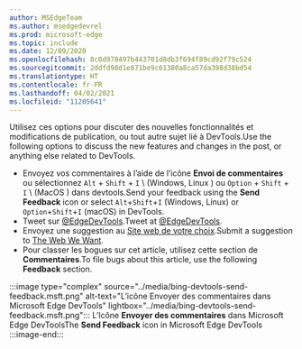 ```yaml
---
author: MSEdgeTeam
ms.author: msedgedevrel
ms.prod: microsoft-edge
ms.topic: include
ms.date: 12/09/2020
ms.openlocfilehash: 8c0d978497b443701d8db3f694f89cd92f79c524
ms.sourcegitcommit: 2ddfd98d1e871be9c61380a8ca57da398d38bd54
ms.translationtype: HT
ms.contentlocale: fr-FR
ms.lasthandoff: 04/02/2021
ms.locfileid: "11205641"
---
```

<span data-ttu-id="78f50-101">Utilisez ces options pour discuter des nouvelles fonctionnalités et modifications de publication, ou tout autre sujet lié à DevTools.</span><span class="sxs-lookup"><span data-stu-id="78f50-101">Use the following options to discuss the new features and changes in the post, or anything else related to DevTools.</span></span>  

*   <span data-ttu-id="78f50-102">Envoyez vos commentaires à l’aide de l’icône **Envoi de commentaires** ou sélectionnez `Alt` + `Shift` + `I` \ (Windows, Linux \) ou `Option` + `Shift` + `I` \ (MacOS \) dans devtools.</span><span class="sxs-lookup"><span data-stu-id="78f50-102">Send your feedback using the **Send Feedback** icon or select `Alt`+`Shift`+`I` \(Windows, Linux\) or `Option`+`Shift`+`I` \(macOS\) in DevTools.</span></span>  
*   <span data-ttu-id="78f50-103">Tweet sur [@EdgeDevTools][PostTweetEdgeDevTools].</span><span class="sxs-lookup"><span data-stu-id="78f50-103">Tweet at [@EdgeDevTools][PostTweetEdgeDevTools].</span></span>  
*   <span data-ttu-id="78f50-104">Envoyez une suggestion au [Site web de votre choix][TheWebWeWant].</span><span class="sxs-lookup"><span data-stu-id="78f50-104">Submit a suggestion to [The Web We Want][TheWebWeWant].</span></span>  
*   <span data-ttu-id="78f50-105">Pour classer les bogues sur cet article, utilisez cette section de **Commentaires**.</span><span class="sxs-lookup"><span data-stu-id="78f50-105">To file bugs about this article, use the following **Feedback** section.</span></span>  

:::image type="complex" source="../media/bing-devtools-send-feedback.msft.png" alt-text="L’icône Envoyer des commentaires dans Microsoft Edge DevTools" lightbox="../media/bing-devtools-send-feedback.msft.png":::
   <span data-ttu-id="78f50-107">L’Icône **Envoyer des commentaires** dans Microsoft Edge DevTools</span><span class="sxs-lookup"><span data-stu-id="78f50-107">The **Send Feedback** icon in Microsoft Edge DevTools</span></span>  
:::image-end:::  

<!-- links -->  

[PostTweetEdgeDevTools]: https://twitter.com/intent/tweet?text=@EdgeDevTools "@EdgeDevTools | Publier un tweet"  

[EdgeDevToolsTwitterAccount]: https://twitter.com/EdgeDevTools "@EdgeDevTools compte Twitter"  

[GitHubMicrosoftDocsEdgeDeveloperNewIssue]: https://github.com/MicrosoftDocs/edge-developer/issues/new?title=[DevTools%20Docs%20Feedback] "Nouveau problème - MicrosoftDocs/Edge-développeur-GitHub"  

[TheWebWeWant]: https://webwewant.fyi "Le site Web de votre choix"  
